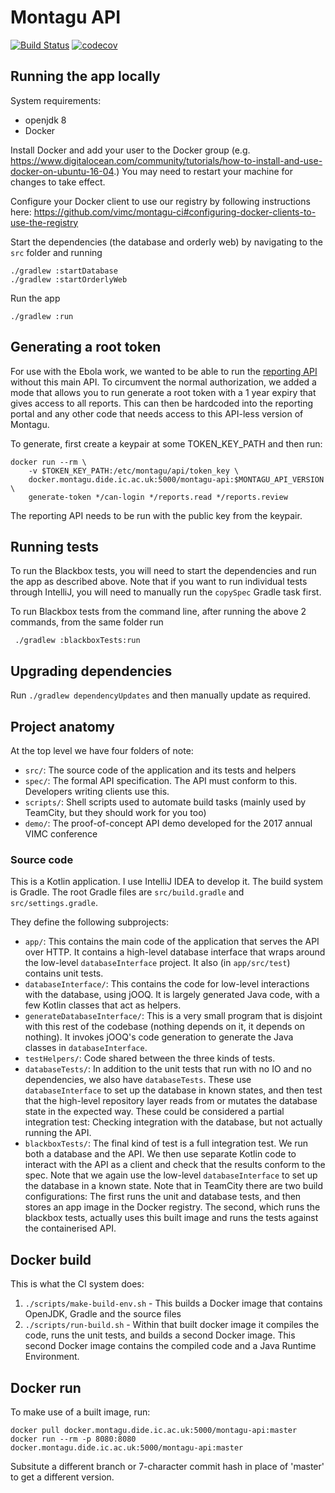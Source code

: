# Montagu API

[![Build Status](https://travis-ci.com/vimc/montagu-api.svg?branch=master)](https://travis-ci.com/vimc/montagu-api)
[![codecov](https://codecov.io/gh/vimc/montagu-api/branch/master/graph/badge.svg)](https://codecov.io/gh/vimc/montagu-api)

## Running the app locally
System requirements:
* openjdk 8
* Docker

Install Docker and add your user to the Docker group (e.g. https://www.digitalocean.com/community/tutorials/how-to-install-and-use-docker-on-ubuntu-16-04.) You may need to restart your machine for changes to take effect.

Configure your Docker client to use our registry by following instructions here:
https://github.com/vimc/montagu-ci#configuring-docker-clients-to-use-the-registry

Start the dependencies (the database and orderly web) by navigating to the `src` folder and running

    ./gradlew :startDatabase
    ./gradlew :startOrderlyWeb

Run the app

    ./gradlew :run
   
## Generating a root token
For use with the Ebola work, we wanted to be able to run the [reporting API](https://github.com/vimc/montagu-reporting-api)
without this main API. To circumvent the normal authorization, we added a mode
that allows you to run generate a root token with a 1 year expiry that gives 
access to all reports. This can then be hardcoded into the reporting portal and
any other code that needs access to this API-less version of Montagu.

To generate, first create a keypair at some TOKEN_KEY_PATH and then run:

```
docker run --rm \
    -v $TOKEN_KEY_PATH:/etc/montagu/api/token_key \
    docker.montagu.dide.ic.ac.uk:5000/montagu-api:$MONTAGU_API_VERSION \
    generate-token */can-login */reports.read */reports.review
```

The reporting API needs to be run with the public key from the keypair.

## Running tests
To run the Blackbox tests, you will need to start the dependencies and run the app as described above. Note that if you want to run individual tests through IntelliJ, you will need to manually run the `copySpec` Gradle task first.

To run Blackbox tests from the command line, after running the above 2 commands, from the same folder run

     ./gradlew :blackboxTests:run

## Upgrading dependencies
Run `./gradlew dependencyUpdates` and then manually update as required.

## Project anatomy
At the top level we have four folders of note:
* `src/`: The source code of the application and its tests and helpers
* `spec/`: The formal API specification. The API must conform to this. Developers writing clients use this.
* `scripts/`: Shell scripts used to automate build tasks (mainly used by TeamCity, but they should work for you too)
* `demo/`: The proof-of-concept API demo developed for the 2017 annual VIMC conference

### Source code
This is a Kotlin application. I use IntelliJ IDEA to develop it. The build system is Gradle. The root Gradle files are `src/build.gradle` and `src/settings.gradle`.

They define the following subprojects:
* `app/`: This contains the main code of the application that serves the API over HTTP. It contains a high-level database interface that wraps around the low-level `databaseInterface` project. It also (in `app/src/test`) contains unit tests.
* `databaseInterface/`: This contains the code for low-level interactions with the database, using jOOQ. It is largely generated Java code, with a few Kotlin classes that act as helpers.
* `generateDatabaseInterface/`: This is a very small program that is disjoint with this rest of the codebase (nothing depends on it, it depends on nothing). It invokes jOOQ's code generation to generate the Java classes in `databaseInterface`.
* `testHelpers/`: Code shared between the three kinds of tests.
* `databaseTests/`: In addition to the unit tests that run with no IO and no dependencies, we also have `databaseTests`. These use `databaseInterface` to set up the database in known states, and then test that the high-level repository layer  reads from or mutates the database state in the expected way. These could be considered a partial integration test: Checking integration with the database, but not actually running the API.
* `blackboxTests/`: The final kind of test is a full integration test. We run both a database and the API. We then use separate Kotlin code to interact with the API as a client and check that the results conform to the spec. Note that we again use the low-level `databaseInterface` to set up the database in a known state. Note that in TeamCity there are two build configurations: The first runs the unit and database tests, and then stores an app image in the Docker registry. The second, which runs the blackbox tests, actually uses this built image and runs the tests against the containerised API.

## Docker build
This is what the CI system does:

1. `./scripts/make-build-env.sh` - This builds a Docker image that contains OpenJDK, Gradle and the source files
2. `./scripts/run-build.sh` - Within that built docker image it compiles the code, runs the unit tests, and builds a second Docker image. This second Docker image contains the compiled code and a Java Runtime Environment.

## Docker run
To make use of a built image, run:

    docker pull docker.montagu.dide.ic.ac.uk:5000/montagu-api:master
    docker run --rm -p 8080:8080 docker.montagu.dide.ic.ac.uk:5000/montagu-api:master

Subsitute a different branch or 7-character commit hash in place of 'master' to get a different version.


